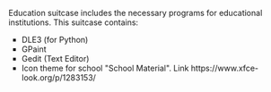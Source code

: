 <p>Education suitcase includes the necessary programs for educational institutions. This suitcase contains:</p>
<ul style="list-style-type: square;">
<li>DLE3 (for Python)</li>
<li>GPaint</li>
<li>Gedit (Text Editor)</li>
<li>Icon theme for school "School Material". Link https://www.xfce-look.org/p/1283153/</li>
</ul>
